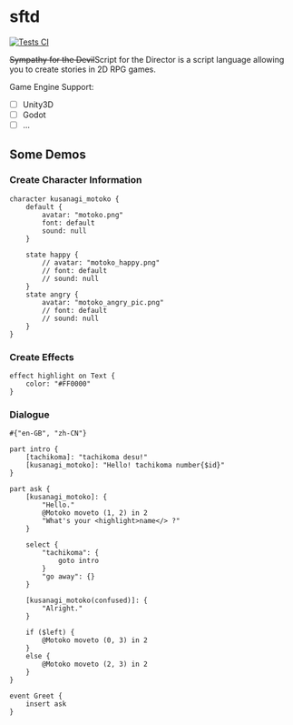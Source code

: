 # sftd
[![Tests CI](https://github.com/NeilKleistGao/sftd/actions/workflows/tests.yml/badge.svg?branch=main)](https://github.com/NeilKleistGao/sftd/actions/workflows/tests.yml)

<del>Sympathy for the Devil</del>Script for the Director is a script language allowing
you to create stories in 2D RPG games.

Game Engine Support:
- [ ] Unity3D
- [ ] Godot
- [ ] ...

## Some Demos
### Create Character Information
```
character kusanagi_motoko {
    default {
        avatar: "motoko.png"
        font: default
        sound: null
    }
    
    state happy {
        // avatar: "motoko_happy.png"
        // font: default
        // sound: null
    }
    state angry {
        avatar: "motoko_angry_pic.png"
        // font: default
        // sound: null
    }
}
```

### Create Effects
```
effect highlight on Text {
    color: "#FF0000"
}
```

### Dialogue
```
#{"en-GB", "zh-CN"}

part intro {
    [tachikoma]: "tachikoma desu!"
    [kusanagi_motoko]: "Hello! tachikoma number{$id}"
}

part ask {
    [kusanagi_motoko]: {
        "Hello."
        @Motoko moveto (1, 2) in 2
        "What's your <highlight>name</> ?"
    }
    
    select {
        "tachikoma": {
            goto intro
        }
        "go away": {}
    }
    
    [kusanagi_motoko(confused)]: {
        "Alright."
    }
    
    if ($left) {
        @Motoko moveto (0, 3) in 2
    }
    else {
        @Motoko moveto (2, 3) in 2
    }
}

event Greet {
    insert ask
}
```